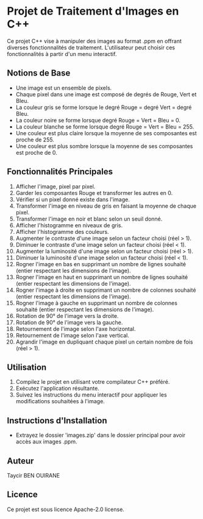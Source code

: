 # Projet de Traitement d'Images en C++
Ce projet C++ vise à manipuler des images au format .ppm en offrant diverses fonctionnalités de traitement. L'utilisateur peut choisir ces fonctionnalités à partir d'un menu interactif.

## Notions de Base
- Une image est un ensemble de pixels.
- Chaque pixel dans une image est composé de degrés de Rouge, Vert et Bleu.
- La couleur gris se forme lorsque le degré Rouge = degré Vert = degré Bleu.
- La couleur noire se forme lorsque degré Rouge = Vert = Bleu = 0.
- La couleur blanche se forme lorsque degré Rouge = Vert = Bleu = 255.
- Une couleur est plus claire lorsque la moyenne de ses composantes est proche de 255.
- Une couleur est plus sombre lorsque la moyenne de ses composantes est proche de 0.

## Fonctionnalités Principales
1. Afficher l'image, pixel par pixel.
2. Garder les composantes Rouge et transformer les autres en 0.
3. Vérifier si un pixel donné existe dans l'image.
4. Transformer l'image en niveau de gris en faisant la moyenne de chaque pixel.
5. Transformer l'image en noir et blanc selon un seuil donné.
6. Afficher l'histogramme en niveaux de gris.
7. Afficher l'histogramme des couleurs.
8. Augmenter le contraste d'une image selon un facteur choisi (réel > 1).
9. Diminuer le contraste d'une image selon un facteur choisi (réel < 1).
10. Augmenter la luminosité d'une image selon un facteur choisi (réel > 1).
11. Diminuer la luminosité d'une image selon un facteur choisi (réel < 1).
12. Rogner l'image en bas en supprimant un nombre de lignes souhaité (entier respectant les dimensions de l'image).
13. Rogner l'image en haut en supprimant un nombre de lignes souhaité (entier respectant les dimensions de l'image).
14. Rogner l'image à droite en supprimant un nombre de colonnes souhaité (entier respectant les dimensions de l'image).
15. Rogner l'image à gauche en supprimant un nombre de colonnes souhaité (entier respectant les dimensions de l'image).
16. Rotation de 90° de l'image vers la droite.
17. Rotation de 90° de l'image vers la gauche.
18. Retournement de l'image selon l'axe horizontal.
19. Retournement de l'image selon l'axe vertical.
20. Agrandir l'image en dupliquant chaque pixel un certain nombre de fois (réel > 1).

## Utilisation
1. Compilez le projet en utilisant votre compilateur C++ préféré.
2. Exécutez l'application résultante.
3. Suivez les instructions du menu interactif pour appliquer les modifications souhaitées à l'image.

## Instructions d'Installation
- Extrayez le dossier 'images.zip' dans le dossier principal pour avoir accès aux images .ppm.

## Auteur
Taycir BEN OUIRANE

## Licence
Ce projet est sous licence Apache-2.0 license.
